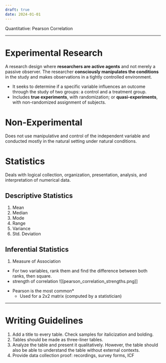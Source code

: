```yaml
---
draft: true
date: 2024-01-01
---
```

Quantitative: Pearson Correlation
___
# Experimental Research
A research design where **researchers are active agents** and not merely a passive observer. The researcher **consciously manipulates the conditions** in the study and makes observations in a tightly controlled environment.
- It seeks to determine if a specific variable influences an outcome through the study of two groups: a control and a treatment group.
- Includes **true experiments**, with randomization; or **quasi-experiments**, with non-randomized assignment of subjects.
# Non-Experimental
Does not use manipulative and control of the independent variable and conducted mostly in the natural setting under natural conditions.
# Statistics
Deals with logical collection, organization, presentation, analysis, and interpretation of numerical data.
## Descriptive Statistics
1. Mean
2. Median
3. Mode
4. Range
5. Variance
6. Std. Deviation
## Inferential Statistics
1. Measure of Association
- For two variables, rank them and find the difference between both ranks, then square.
- strength of correlation ![[pearson_correlation_strengths.png]]
* Pearson is the most common*
	* Used for a 2x2 matrix (computed by a statistician)
___
# Writing Guidelines
1. Add a title to every table. Check samples for italicization and bolding.
2. Tables should be made as three-liner tables.
4. Analyze the table and present it qualitatively. However, the table should also be able to understand the table without external contexts.
5. Provide data collection proof: recordings, survey forms, ICF